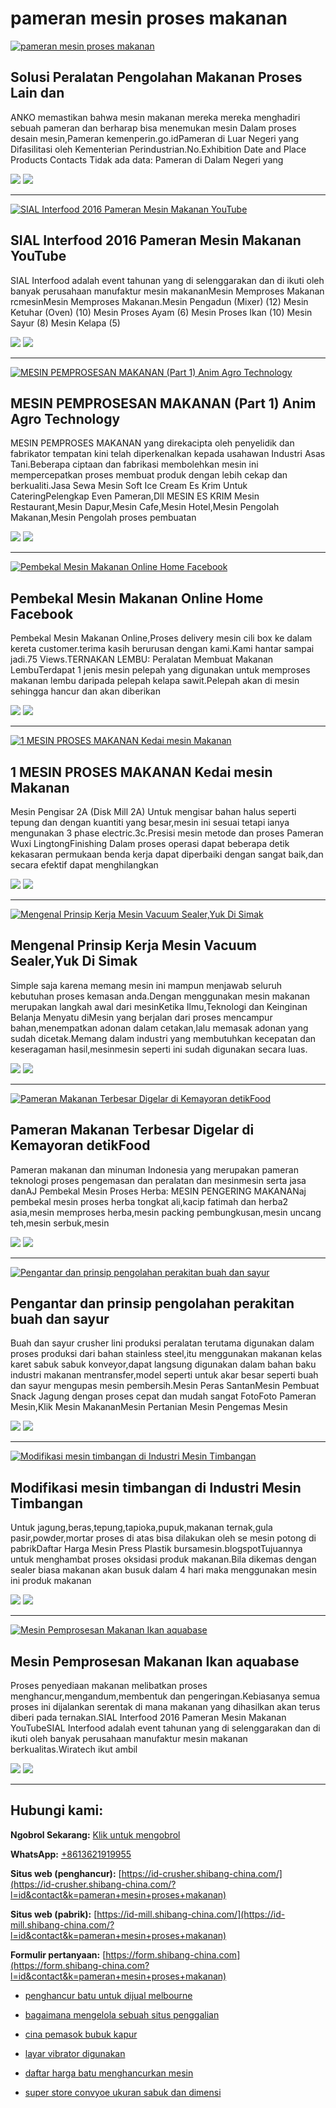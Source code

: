 # pameran mesin proses makanan

<a href="https://swt.shibang-china.com/?l=id&img&k=pameran+mesin+proses+makanan" target="_blank">![pameran mesin proses makanan](http://static.shibang-china.com/all-800x300/1385.jpg)</a>

## Solusi Peralatan Pengolahan Makanan Proses Lain dan
ANKO memastikan bahwa mesin makanan mereka mereka menghadiri sebuah pameran dan berharap bisa menemukan mesin Dalam proses desain mesin,Pameran kemenperin.go.idPameran di Luar Negeri yang Difasilitasi oleh Kementerian Perindustrian.No.Exhibition Date and Place Products Contacts Tidak ada data: Pameran di Dalam Negeri yang


<a href="https://whatsapp.shibangsoft.com/WhatsApp.php" target="_blank" title="WhatsApp">![](http://static.shibang-china.com/icon/whatsapp.png)</a> <a href="https://swt.shibang-china.com/?l=id&icon&k=pameran+mesin+proses+makanan" target="_blank">![](http://static.shibang-china.com/icon/chat-id.png)</a>

---

<a href="https://swt.shibang-china.com/?l=id&img&k=pameran+mesin+proses+makanan" target="_blank">![SIAL Interfood 2016 Pameran Mesin Makanan YouTube](http://static.shibang-china.com/all-800x300/183.jpg)</a>

## SIAL Interfood 2016 Pameran Mesin Makanan YouTube
SIAL Interfood adalah event tahunan yang di selenggarakan dan di ikuti oleh banyak perusahaan manufaktur mesin makananMesin Memproses Makanan rcmesinMesin Memproses Makanan.Mesin Pengadun (Mixer) (12) Mesin Ketuhar (Oven) (10) Mesin Proses Ayam (6) Mesin Proses Ikan (10) Mesin Sayur (8) Mesin Kelapa (5)


<a href="https://whatsapp.shibangsoft.com/WhatsApp.php" target="_blank" title="WhatsApp">![](http://static.shibang-china.com/icon/whatsapp.png)</a> <a href="https://swt.shibang-china.com/?l=id&icon&k=pameran+mesin+proses+makanan" target="_blank">![](http://static.shibang-china.com/icon/chat-id.png)</a>

---

<a href="https://swt.shibang-china.com/?l=id&img&k=pameran+mesin+proses+makanan" target="_blank">![MESIN PEMPROSESAN MAKANAN (Part 1) Anim Agro Technology](http://static.shibang-china.com/all-800x300/558.jpg)</a>

## MESIN PEMPROSESAN MAKANAN (Part 1) Anim Agro Technology
MESIN PEMPROSES MAKANAN yang direkacipta oleh penyelidik dan fabrikator tempatan kini telah diperkenalkan kepada usahawan Industri Asas Tani.Beberapa ciptaan dan fabrikasi membolehkan mesin ini mempercepatkan proses membuat produk dengan lebih cekap dan berkualiti.Jasa Sewa Mesin Soft Ice Cream Es Krim Untuk CateringPelengkap Even Pameran,Dll MESIN ES KRIM Mesin Restaurant,Mesin Dapur,Mesin Cafe,Mesin Hotel,Mesin Pengolah Makanan,Mesin Pengolah proses pembuatan


<a href="https://whatsapp.shibangsoft.com/WhatsApp.php" target="_blank" title="WhatsApp">![](http://static.shibang-china.com/icon/whatsapp.png)</a> <a href="https://swt.shibang-china.com/?l=id&icon&k=pameran+mesin+proses+makanan" target="_blank">![](http://static.shibang-china.com/icon/chat-id.png)</a>

---

<a href="https://swt.shibang-china.com/?l=id&img&k=pameran+mesin+proses+makanan" target="_blank">![Pembekal Mesin Makanan Online Home Facebook](http://static.shibang-china.com/all-800x300/150.jpg)</a>

## Pembekal Mesin Makanan Online Home Facebook
Pembekal Mesin Makanan Online,Proses delivery mesin cili box ke dalam kereta customer.terima kasih berurusan dengan kami.Kami hantar sampai jadi.75 Views.TERNAKAN LEMBU: Peralatan Membuat Makanan LembuTerdapat 1 jenis mesin pelepah yang digunakan untuk memproses makanan lembu daripada pelepah kelapa sawit.Pelepah akan di mesin sehingga hancur dan akan diberikan


<a href="https://whatsapp.shibangsoft.com/WhatsApp.php" target="_blank" title="WhatsApp">![](http://static.shibang-china.com/icon/whatsapp.png)</a> <a href="https://swt.shibang-china.com/?l=id&icon&k=pameran+mesin+proses+makanan" target="_blank">![](http://static.shibang-china.com/icon/chat-id.png)</a>

---

<a href="https://swt.shibang-china.com/?l=id&img&k=pameran+mesin+proses+makanan" target="_blank">![1 MESIN PROSES MAKANAN Kedai mesin Makanan](http://static.shibang-china.com/all-800x300/770.jpg)</a>

## 1 MESIN PROSES MAKANAN Kedai mesin Makanan
Mesin Pengisar 2A (Disk Mill 2A) Untuk mengisar bahan halus seperti tepung dan dengan kuantiti yang besar,mesin ini sesuai tetapi ianya mengunakan 3 phase electric.3c.Presisi mesin metode dan proses Pameran Wuxi LingtongFinishing Dalam proses operasi dapat beberapa detik kekasaran permukaan benda kerja dapat diperbaiki dengan sangat baik,dan secara efektif dapat menghilangkan


<a href="https://whatsapp.shibangsoft.com/WhatsApp.php" target="_blank" title="WhatsApp">![](http://static.shibang-china.com/icon/whatsapp.png)</a> <a href="https://swt.shibang-china.com/?l=id&icon&k=pameran+mesin+proses+makanan" target="_blank">![](http://static.shibang-china.com/icon/chat-id.png)</a>

---

<a href="https://swt.shibang-china.com/?l=id&img&k=pameran+mesin+proses+makanan" target="_blank">![Mengenal Prinsip Kerja Mesin Vacuum Sealer,Yuk Di Simak](http://static.shibang-china.com/all-800x300/867.jpg)</a>

## Mengenal Prinsip Kerja Mesin Vacuum Sealer,Yuk Di Simak
Simple saja karena memang mesin ini mampun menjawab seluruh kebutuhan proses kemasan anda.Dengan menggunakan mesin makanan merupakan langkah awal dari mesinKetika Ilmu,Teknologi dan Keinginan Belanja Menyatu diMesin yang berjalan dari proses mencampur bahan,menempatkan adonan dalam cetakan,lalu memasak adonan yang sudah dicetak.Memang dalam industri yang membutuhkan kecepatan dan keseragaman hasil,mesinmesin seperti ini sudah digunakan secara luas.


<a href="https://whatsapp.shibangsoft.com/WhatsApp.php" target="_blank" title="WhatsApp">![](http://static.shibang-china.com/icon/whatsapp.png)</a> <a href="https://swt.shibang-china.com/?l=id&icon&k=pameran+mesin+proses+makanan" target="_blank">![](http://static.shibang-china.com/icon/chat-id.png)</a>

---

<a href="https://swt.shibang-china.com/?l=id&img&k=pameran+mesin+proses+makanan" target="_blank">![Pameran Makanan Terbesar Digelar di Kemayoran detikFood](http://static.shibang-china.com/all-800x300/606.jpg)</a>

## Pameran Makanan Terbesar Digelar di Kemayoran detikFood
Pameran makanan dan minuman Indonesia yang merupakan pameran teknologi proses pengemasan dan peralatan dan mesinmesin serta jasa danAJ Pembekal Mesin Proses Herba: MESIN PENGERING MAKANANaj pembekal mesin proses herba tongkat ali,kacip fatimah dan herba2 asia,mesin memproses herba,mesin packing pembungkusan,mesin uncang teh,mesin serbuk,mesin


<a href="https://whatsapp.shibangsoft.com/WhatsApp.php" target="_blank" title="WhatsApp">![](http://static.shibang-china.com/icon/whatsapp.png)</a> <a href="https://swt.shibang-china.com/?l=id&icon&k=pameran+mesin+proses+makanan" target="_blank">![](http://static.shibang-china.com/icon/chat-id.png)</a>

---

<a href="https://swt.shibang-china.com/?l=id&img&k=pameran+mesin+proses+makanan" target="_blank">![Pengantar dan prinsip pengolahan perakitan buah dan sayur](http://static.shibang-china.com/all-800x300/714.jpg)</a>

## Pengantar dan prinsip pengolahan perakitan buah dan sayur
Buah dan sayur crusher lini produksi peralatan terutama digunakan dalam proses produksi dari bahan stainless steel,itu menggunakan makanan kelas karet sabuk sabuk konveyor,dapat langsung digunakan dalam bahan baku industri makanan mentransfer,model seperti untuk akar besar seperti buah dan sayur mengupas mesin pembersih.Mesin Peras SantanMesin Pembuat Snack Jagung dengan proses cepat dan mudah sangat FotoFoto Pameran Mesin,Klik Mesin MakananMesin Pertanian Mesin Pengemas Mesin


<a href="https://whatsapp.shibangsoft.com/WhatsApp.php" target="_blank" title="WhatsApp">![](http://static.shibang-china.com/icon/whatsapp.png)</a> <a href="https://swt.shibang-china.com/?l=id&icon&k=pameran+mesin+proses+makanan" target="_blank">![](http://static.shibang-china.com/icon/chat-id.png)</a>

---

<a href="https://swt.shibang-china.com/?l=id&img&k=pameran+mesin+proses+makanan" target="_blank">![Modifikasi mesin timbangan di Industri Mesin Timbangan](http://static.shibang-china.com/all-800x300/596.jpg)</a>

## Modifikasi mesin timbangan di Industri Mesin Timbangan
Untuk jagung,beras,tepung,tapioka,pupuk,makanan ternak,gula pasir,powder,mortar proses di atas bisa dilakukan oleh se mesin potong di pabrikDaftar Harga Mesin Press Plastik bursamesin.blogspotTujuannya untuk menghambat proses oksidasi produk makanan.Bila dikemas dengan sealer biasa makanan akan busuk dalam 4 hari maka menggunakan mesin ini produk makanan


<a href="https://whatsapp.shibangsoft.com/WhatsApp.php" target="_blank" title="WhatsApp">![](http://static.shibang-china.com/icon/whatsapp.png)</a> <a href="https://swt.shibang-china.com/?l=id&icon&k=pameran+mesin+proses+makanan" target="_blank">![](http://static.shibang-china.com/icon/chat-id.png)</a>

---

<a href="https://swt.shibang-china.com/?l=id&img&k=pameran+mesin+proses+makanan" target="_blank">![Mesin Pemprosesan Makanan Ikan aquabase](http://static.shibang-china.com/all-800x300/1099.jpg)</a>

## Mesin Pemprosesan Makanan Ikan aquabase
Proses penyediaan makanan melibatkan proses menghancur,mengandum,membentuk dan pengeringan.Kebiasanya semua proses ini dijalankan serentak di mana makanan yang dihasilkan akan terus diberi pada ternakan.SIAL Interfood 2016 Pameran Mesin Makanan YouTubeSIAL Interfood adalah event tahunan yang di selenggarakan dan di ikuti oleh banyak perusahaan manufaktur mesin makanan berkualitas.Wiratech ikut ambil


<a href="https://whatsapp.shibangsoft.com/WhatsApp.php" target="_blank" title="WhatsApp">![](http://static.shibang-china.com/icon/whatsapp.png)</a> <a href="https://swt.shibang-china.com/?l=id&icon&k=pameran+mesin+proses+makanan" target="_blank">![](http://static.shibang-china.com/icon/chat-id.png)</a>

---
## Hubungi kami:

**Ngobrol Sekarang:** [Klik untuk mengobrol](https://swt.shibang-china.com?l=id&contact&k=pameran+mesin+proses+makanan)

**WhatsApp:**  [+8613621919955](https://whatsapp.shibangsoft.com/WhatsApp.php)

**Situs web (penghancur):** [https://id-crusher.shibang-china.com/](https://id-crusher.shibang-china.com/?l=id&contact&k=pameran+mesin+proses+makanan)

**Situs web (pabrik):** [https://id-mill.shibang-china.com/](https://id-mill.shibang-china.com/?l=id&contact&k=pameran+mesin+proses+makanan)

**Formulir pertanyaan:** [https://form.shibang-china.com](https://form.shibang-china.com?l=id&contact&k=pameran+mesin+proses+makanan)

* [penghancur batu untuk dijual melbourne](../33/penghancur%20batu%20untuk%20dijual%20melbourne.md)

* [bagaimana mengelola sebuah situs penggalian](../31/bagaimana%20mengelola%20sebuah%20situs%20penggalian.md)

* [cina pemasok bubuk kapur](../34/cina%20pemasok%20bubuk%20kapur.md)

* [layar vibrator digunakan](../38/layar%20vibrator%20digunakan.md)

* [daftar harga batu menghancurkan mesin](../34/daftar%20harga%20batu%20menghancurkan%20mesin.md)

* [super store convyoe ukuran sabuk dan dimensi](../40/super%20store%20convyoe%20ukuran%20sabuk%20dan%20dimensi.md)